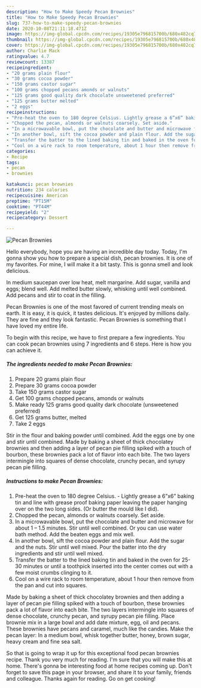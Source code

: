 ```yaml
---
description: "How to Make Speedy Pecan Brownies"
title: "How to Make Speedy Pecan Brownies"
slug: 737-how-to-make-speedy-pecan-brownies
date: 2020-10-08T21:11:18.471Z
image: https://img-global.cpcdn.com/recipes/19305e796815700b/680x482cq70/pecan-brownies-recipe-main-photo.jpg
thumbnail: https://img-global.cpcdn.com/recipes/19305e796815700b/680x482cq70/pecan-brownies-recipe-main-photo.jpg
cover: https://img-global.cpcdn.com/recipes/19305e796815700b/680x482cq70/pecan-brownies-recipe-main-photo.jpg
author: Charlie Mack
ratingvalue: 4.7
reviewcount: 13387
recipeingredient:
- "20 grams plain flour"
- "30 grams cocoa powder"
- "150 grams castor sugar"
- "100 grams chopped pecans amonds or walnuts"
- "125 grams good quality dark chocolate unsweetened preferred"
- "125 grams butter melted"
- "2 eggs"
recipeinstructions:
- "Pre-heat the oven to 180 degree Celsius. Lightly grease a 6”x6” baking tin and line with grease proof baking paper leaving the paper hanging over on the two long sides. (Or butter the mould like I did)."
- "Chopped the pecan, almonds or walnuts coarsely. Set aside."
- "In a microwavable bowl, put the chocolate and butter and microwave for about 1 – 1.5 minutes. Stir until well combined. Or you can use water bath method. Add the beaten eggs and mix well."
- "In another bowl, sift the cocoa powder and plain flour. Add the sugar and the nuts. Stir until well mixed. Pour the batter into the dry ingredients and stir until well mixed."
- "Transfer the batter to the lined baking tin and baked in the oven for 25-30 minutes or until a toothpick inserted into the center comes out with a few moist crumbs clinging to it."
- "Cool on a wire rack to room temperature, about 1 hour then remove from the pan and cut into squares."
categories:
- Recipe
tags:
- pecan
- brownies

katakunci: pecan brownies 
nutrition: 234 calories
recipecuisine: American
preptime: "PT15M"
cooktime: "PT44M"
recipeyield: "2"
recipecategory: Dessert

---
```



![Pecan Brownies](https://img-global.cpcdn.com/recipes/19305e796815700b/680x482cq70/pecan-brownies-recipe-main-photo.jpg)

Hello everybody, hope you are having an incredible day today. Today, I'm gonna show you how to prepare a special dish, pecan brownies. It is one of my favorites. For mine, I will make it a bit tasty. This is gonna smell and look delicious.

In medium saucepan over low heat, melt margarine. Add sugar, vanilla and eggs; blend well. Add melted butter slowly, whisking until well combined. Add pecans and stir to coat in the filling.

Pecan Brownies is one of the most favored of current trending meals on earth. It is easy, it is quick, it tastes delicious. It's enjoyed by millions daily. They are fine and they look fantastic. Pecan Brownies is something that I have loved my entire life.


To begin with this recipe, we have to first prepare a few ingredients. You can cook pecan brownies using 7 ingredients and 6 steps. Here is how you can achieve it.

<!--inarticleads1-->

##### The ingredients needed to make Pecan Brownies:

1. Prepare 20 grams plain flour
1. Prepare 30 grams cocoa powder
1. Take 150 grams castor sugar
1. Get 100 grams chopped pecans, amonds or walnuts
1. Make ready 125 grams good quality dark chocolate (unsweetened preferred)
1. Get 125 grams butter, melted
1. Take 2 eggs


Stir in the flour and baking powder until combined. Add the eggs one by one and stir until combined. Made by baking a sheet of thick chocolatey brownies and then adding a layer of pecan pie filling spiked with a touch of bourbon, these brownies pack a lot of flavor into each bite. The two layers intermingle into squares of dense chocolate, crunchy pecan, and syrupy pecan pie filling. 

<!--inarticleads2-->

##### Instructions to make Pecan Brownies:

1. Pre-heat the oven to 180 degree Celsius. - Lightly grease a 6”x6” baking tin and line with grease proof baking paper leaving the paper hanging over on the two long sides. (Or butter the mould like I did).
1. Chopped the pecan, almonds or walnuts coarsely. Set aside.
1. In a microwavable bowl, put the chocolate and butter and microwave for about 1 – 1.5 minutes. Stir until well combined. Or you can use water bath method. Add the beaten eggs and mix well.
1. In another bowl, sift the cocoa powder and plain flour. Add the sugar and the nuts. Stir until well mixed. Pour the batter into the dry ingredients and stir until well mixed.
1. Transfer the batter to the lined baking tin and baked in the oven for 25-30 minutes or until a toothpick inserted into the center comes out with a few moist crumbs clinging to it.
1. Cool on a wire rack to room temperature, about 1 hour then remove from the pan and cut into squares.


Made by baking a sheet of thick chocolatey brownies and then adding a layer of pecan pie filling spiked with a touch of bourbon, these brownies pack a lot of flavor into each bite. The two layers intermingle into squares of dense chocolate, crunchy pecan, and syrupy pecan pie filling. Place brownie mix in a large bowl and add date mixture, egg, oil and pecans. These brownies have pecans and caramel, much like the candies. Make the pecan layer: In a medium bowl, whisk together butter, honey, brown sugar, heavy cream and fine sea salt. 

So that is going to wrap it up for this exceptional food pecan brownies recipe. Thank you very much for reading. I'm sure that you will make this at home. There's gonna be interesting food at home recipes coming up. Don't forget to save this page in your browser, and share it to your family, friends and colleague. Thanks again for reading. Go on get cooking!

